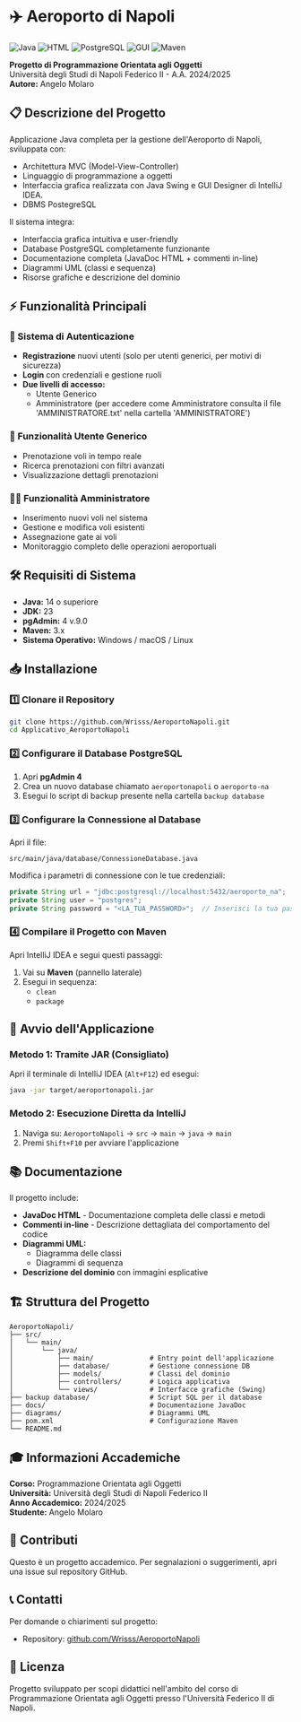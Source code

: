# ✈️ Aeroporto di Napoli

![Java](https://img.shields.io/badge/Java-23-orange)
![HTML](https://img.shields.io/badge/HTML5-E34F26?style=flat&logo=html5&logoColor=white)
![PostgreSQL](https://img.shields.io/badge/PostgreSQL-9.0-blue)
![GUI](https://img.shields.io/badge/GUI-Swing-lightgrey)
![Maven](https://img.shields.io/badge/Maven-3.6-blue)

**Progetto di Programmazione Orientata agli Oggetti**  
Università degli Studi di Napoli Federico II - A.A. 2024/2025  
**Autore:** Angelo Molaro

## 📋 Descrizione del Progetto

Applicazione Java completa per la gestione dell'Aeroporto di Napoli, sviluppata con:
- Architettura MVC (Model-View-Controller) 
- Linguaggio di programmazione a oggetti 
- Interfaccia grafica realizzata con Java Swing e GUI Designer di IntelliJ IDEA.
- DBMS PostegreSQL

Il sistema integra:
- Interfaccia grafica intuitiva e user-friendly
- Database PostgreSQL completamente funzionante
- Documentazione completa (JavaDoc HTML + commenti in-line)
- Diagrammi UML (classi e sequenza)
- Risorse grafiche e descrizione del dominio

## ⚡ Funzionalità Principali

### 🔐 Sistema di Autenticazione
- **Registrazione** nuovi utenti (solo per utenti generici, per motivi di sicurezza)
- **Login** con credenziali e gestione ruoli
- **Due livelli di accesso:**
  - Utente Generico
  - Amministratore (per accedere come Amministratore consulta il file 'AMMINISTRATORE.txt' nella cartella 'AMMINISTRATORE') 

### 👤 Funzionalità Utente Generico
- Prenotazione voli in tempo reale
- Ricerca prenotazioni con filtri avanzati
- Visualizzazione dettagli prenotazioni

### 👨‍💼 Funzionalità Amministratore
- Inserimento nuovi voli nel sistema
- Gestione e modifica voli esistenti
- Assegnazione gate ai voli
- Monitoraggio completo delle operazioni aeroportuali

## 🛠️ Requisiti di Sistema

- **Java:** 14 o superiore
- **JDK:** 23
- **pgAdmin:** 4 v.9.0
- **Maven:** 3.x
- **Sistema Operativo:** Windows / macOS / Linux

## 📥 Installazione

### 1️⃣ Clonare il Repository

```bash
git clone https://github.com/Wrisss/AeroportoNapoli.git
cd Applicativo_AeroportoNapoli
```

### 2️⃣ Configurare il Database PostgreSQL

1. Apri **pgAdmin 4**
2. Crea un nuovo database chiamato `aeroportonapoli` o `aeroporto-na`
3. Esegui lo script di backup presente nella cartella `backup database`

### 3️⃣ Configurare la Connessione al Database

Apri il file:
```
src/main/java/database/ConnessioneDatabase.java
```

Modifica i parametri di connessione con le tue credenziali:

```java
private String url = "jdbc:postgresql://localhost:5432/aeroporto_na";
private String user = "postgres";
private String password = "<LA_TUA_PASSWORD>";  // Inserisci la tua password
```

### 4️⃣ Compilare il Progetto con Maven

Apri IntelliJ IDEA e segui questi passaggi:

1. Vai su **Maven** (pannello laterale)
2. Esegui in sequenza:
   - `clean`
   - `package`

## 🚀 Avvio dell'Applicazione

### Metodo 1: Tramite JAR (Consigliato)

Apri il terminale di IntelliJ IDEA (`Alt+F12`) ed esegui:

```bash
java -jar target/aeroportonapoli.jar
```

### Metodo 2: Esecuzione Diretta da IntelliJ

1. Naviga su: `AeroportoNapoli` → `src` → `main` → `java` → `main`
2. Premi `Shift+F10` per avviare l'applicazione

## 📚 Documentazione

Il progetto include:

- **JavaDoc HTML** - Documentazione completa delle classi e metodi
- **Commenti in-line** - Descrizione dettagliata del comportamento del codice
- **Diagrammi UML:**
  - Diagramma delle classi
  - Diagrammi di sequenza
- **Descrizione del dominio** con immagini esplicative

## 🏗️ Struttura del Progetto

```
AeroportoNapoli/
├── src/
│   └── main/
│       └── java/
│           ├── main/              # Entry point dell'applicazione
│           ├── database/          # Gestione connessione DB
│           ├── models/            # Classi del dominio
│           ├── controllers/       # Logica applicativa
│           └── views/             # Interfacce grafiche (Swing)
├── backup database/               # Script SQL per il database
├── docs/                          # Documentazione JavaDoc
├── diagrams/                      # Diagrammi UML
├── pom.xml                        # Configurazione Maven
└── README.md
```

## 🎓 Informazioni Accademiche

**Corso:** Programmazione Orientata agli Oggetti  
**Università:** Università degli Studi di Napoli Federico II  
**Anno Accademico:** 2024/2025  
**Studente:** Angelo Molaro

## 🤝 Contributi

Questo è un progetto accademico. Per segnalazioni o suggerimenti, apri una issue sul repository GitHub.

## 📞 Contatti

Per domande o chiarimenti sul progetto:
- Repository: [github.com/Wrisss/AeroportoNapoli](https://github.com/Wrisss/AeroportoNapoli)

## 📝 Licenza

Progetto sviluppato per scopi didattici nell'ambito del corso di Programmazione Orientata agli Oggetti presso l'Università Federico II di Napoli.
